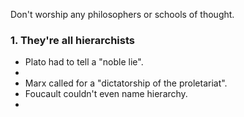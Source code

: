 Don't worship any philosophers or schools of thought.

### 1. They're all hierarchists

- Plato had to tell a "noble lie". 
- 
- Marx called for a "dictatorship of the proletariat".
- Foucault couldn't even name hierarchy.
- 